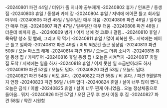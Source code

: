 -20240801 파견 44일 / 더위가 좀 지나야 공부재개
-20240802 휴가 / 인프콘 / 동생 집
-20240803 휴일 / 동생과 카페 감
-20240804 휴일 / 저녁에 에어콘 틀고 회사일 마무리
-20240805 파견 45일 / 일주일간 매우 더움
-20240806 파견 46일 / 일주일간 매우 더움
-20240807 파견 47일 / 일주일간 매우 더움
-20240808 파견 48일 / 더운데 비까지 옴..
-20240809 병가 / 어제 생에 첫 코로나 걸림..
-20240810 휴일 / 목욕탕 청소 및 빨래, 그리고 약 먹기
-20240811 휴일 / 많이 회복한 듯.. 저녁에는 에어콘 틀고 일하자
-20240812 파견 49일 / 어찌 되었건 출근 정상임
-20240813 파견 50일 / 오늘 마스크 해제
-20240814 파견 51일 / 오늘도 더위 소나기
-20240815 휴일 동생 집 / 카페투어
-20240816 휴일 동생 집 / 오늘은 시켜먹자
-20240817 휴일 집 도착 / 저녁에는 일을 하자
-20240818 휴일 / 어제 못한 일 조금만이라도 하자
-20240819 파견 52일 / 오늘도 덥다.
-20240820 파견 53일 / 오늘도 덥다.
-20240821 파견 54일 / 비도 온다.
-20240822 파견 55일 / 비 온다. / 파견 9월말까지 연장
-20240823 파견 56일 / 너무 덥다
-20240824 휴일 / 살이 너무 많이 쪘다. 오늘은 금식 / 이발
-20240825 휴일 / 살이 너무 찐게 아니었음.. 오늘 정상체중으로 돌아옴.. 뭐지
-20240826 파견 57일 / 오전 근무 후 본사 이동 후 집
-20240827 파견 58일 / 약간 시원함
